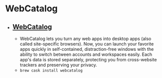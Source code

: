 # WebCatalog
- [WebCatalog](https://getwebcatalog.com/)
  - 
  - WebCatalog lets you turn any web apps into desktop apps (also called site-specific browsers). Now, you can launch your favorite apps quickly in self-contained, distraction-free windows with the ability to switch between accounts and workspaces easily. Each app's data is stored separately, protecting you from cross-website trackers and preserving your privacy.
  - `brew cask install webcatalog`
